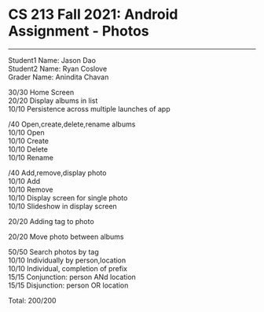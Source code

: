 # CS 213 Fall 2021: Android Assignment - Photos  
-----------------------------------------------  

Student1 Name: Jason Dao  
Student2 Name: Ryan Coslove  
Grader Name: Anindita Chavan  

 30/30 Home Screen  
      20/20 Display albums in list  
      10/10 Persistence across multiple launches of app  
      
 /40 Open,create,delete,rename albums  
     10/10 Open  
     10/10 Create  
     10/10 Delete  
     10/10 Rename  

 /40 Add,remove,display photo  
     10/10 Add  
     10/10 Remove  
     10/10 Display screen for single photo  
     10/10 Slideshow in display screen  

 20/20 Adding tag to photo  

 20/20 Move photo between albums  

 50/50 Search photos by tag  
      10/10 Individually by person,location  
      10/10 Individual, completion of prefix  
      15/15 Conjunction: person ANd location  
      15/15 Disjunction: person OR location   
         
Total: 200/200  
